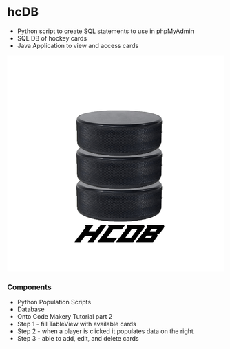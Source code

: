 # hcDB

* Python script to create SQL statements to use in phpMyAdmin
* SQL DB of hockey cards
* Java Application to view and access cards

![hcDB logo](https://github.com/scottdjwallace/hcDB/blob/master/img/hcDB2.png)

### Components
* Python Population Scripts
* Database
* Onto Code Makery Tutorial part 2
* Step 1 - fill TableView with available cards
* Step 2 - when a player is clicked it populates data on the right
* Step 3 - able to add, edit, and delete cards
